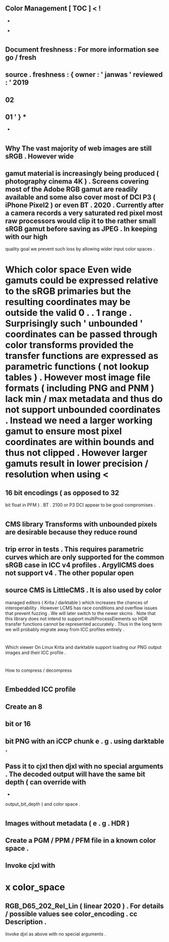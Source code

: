 #
Color
Management
[
TOC
]
<
!
-
-
*
#
Document
freshness
:
For
more
information
see
go
/
fresh
-
source
.
freshness
:
{
owner
:
'
janwas
'
reviewed
:
'
2019
-
02
-
01
'
}
*
-
-
>
#
#
Why
The
vast
majority
of
web
images
are
still
sRGB
.
However
wide
-
gamut
material
is
increasingly
being
produced
(
photography
cinema
4K
)
.
Screens
covering
most
of
the
Adobe
RGB
gamut
are
readily
available
and
some
also
cover
most
of
DCI
P3
(
iPhone
Pixel2
)
or
even
BT
.
2020
.
Currently
after
a
camera
records
a
very
saturated
red
pixel
most
raw
processors
would
clip
it
to
the
rather
small
sRGB
gamut
before
saving
as
JPEG
.
In
keeping
with
our
high
-
quality
goal
we
prevent
such
loss
by
allowing
wider
input
color
spaces
.
#
#
Which
color
space
Even
wide
gamuts
could
be
expressed
relative
to
the
sRGB
primaries
but
the
resulting
coordinates
may
be
outside
the
valid
0
.
.
1
range
.
Surprisingly
such
'
unbounded
'
coordinates
can
be
passed
through
color
transforms
provided
the
transfer
functions
are
expressed
as
parametric
functions
(
not
lookup
tables
)
.
However
most
image
file
formats
(
including
PNG
and
PNM
)
lack
min
/
max
metadata
and
thus
do
not
support
unbounded
coordinates
.
Instead
we
need
a
larger
working
gamut
to
ensure
most
pixel
coordinates
are
within
bounds
and
thus
not
clipped
.
However
larger
gamuts
result
in
lower
precision
/
resolution
when
using
<
=
16
bit
encodings
(
as
opposed
to
32
-
bit
float
in
PFM
)
.
BT
.
2100
or
P3
DCI
appear
to
be
good
compromises
.
#
#
CMS
library
Transforms
with
unbounded
pixels
are
desirable
because
they
reduce
round
-
trip
error
in
tests
.
This
requires
parametric
curves
which
are
only
supported
for
the
common
sRGB
case
in
ICC
v4
profiles
.
ArgyllCMS
does
not
support
v4
.
The
other
popular
open
-
source
CMS
is
LittleCMS
.
It
is
also
used
by
color
-
managed
editors
(
Krita
/
darktable
)
which
increases
the
chances
of
interoperability
.
However
LCMS
has
race
conditions
and
overflow
issues
that
prevent
fuzzing
.
We
will
later
switch
to
the
newer
skcms
.
Note
that
this
library
does
not
intend
to
support
multiProcessElements
so
HDR
transfer
functions
cannot
be
represented
accurately
.
Thus
in
the
long
term
we
will
probably
migrate
away
from
ICC
profiles
entirely
.
#
#
Which
viewer
On
Linux
Krita
and
darktable
support
loading
our
PNG
output
images
and
their
ICC
profile
.
#
#
How
to
compress
/
decompress
#
#
#
Embedded
ICC
profile
-
Create
an
8
-
bit
or
16
-
bit
PNG
with
an
iCCP
chunk
e
.
g
.
using
darktable
.
-
Pass
it
to
cjxl
then
djxl
with
no
special
arguments
.
The
decoded
output
will
have
the
same
bit
depth
(
can
override
with
-
-
output_bit_depth
)
and
color
space
.
#
#
#
Images
without
metadata
(
e
.
g
.
HDR
)
-
Create
a
PGM
/
PPM
/
PFM
file
in
a
known
color
space
.
-
Invoke
cjxl
with
-
x
color_space
=
RGB_D65_202_Rel_Lin
(
linear
2020
)
.
For
details
/
possible
values
see
color_encoding
.
cc
Description
.
-
Invoke
djxl
as
above
with
no
special
arguments
.
